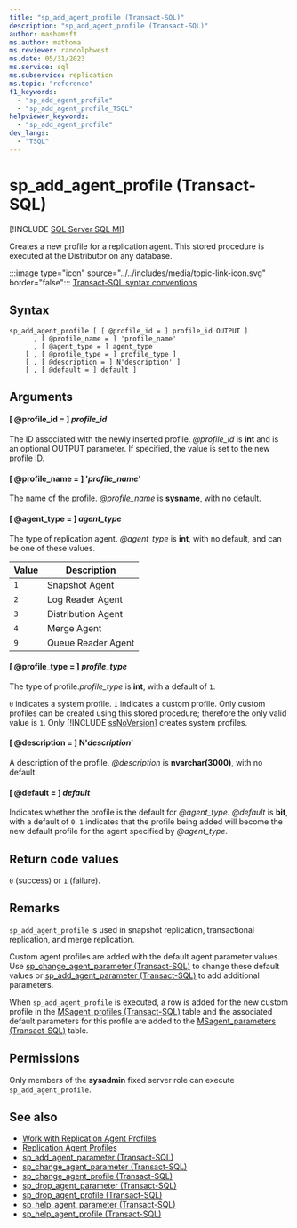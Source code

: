 ```yaml
---
title: "sp_add_agent_profile (Transact-SQL)"
description: "sp_add_agent_profile (Transact-SQL)"
author: mashamsft
ms.author: mathoma
ms.reviewer: randolphwest
ms.date: 05/31/2023
ms.service: sql
ms.subservice: replication
ms.topic: "reference"
f1_keywords:
  - "sp_add_agent_profile"
  - "sp_add_agent_profile_TSQL"
helpviewer_keywords:
  - "sp_add_agent_profile"
dev_langs:
  - "TSQL"
---
```

# sp_add_agent_profile (Transact-SQL)

[!INCLUDE [SQL Server SQL MI](../../includes/applies-to-version/sql-asdbmi.md)]

  Creates a new profile for a replication agent. This stored procedure is executed at the Distributor on any database.

:::image type="icon" source="../../includes/media/topic-link-icon.svg" border="false"::: [Transact-SQL syntax conventions](../../t-sql/language-elements/transact-sql-syntax-conventions-transact-sql.md)

## Syntax

```syntaxsql
sp_add_agent_profile [ [ @profile_id = ] profile_id OUTPUT ]
      , [ @profile_name = ] 'profile_name'
      , [ @agent_type = ] agent_type
    [ , [ @profile_type = ] profile_type ]
    [ , [ @description = ] N'description' ]
    [ , [ @default = ] default ]
```

## Arguments

#### [ @profile_id = ] *profile_id*

The ID associated with the newly inserted profile. *@profile_id* is **int** and is an optional OUTPUT parameter. If specified, the value is set to the new profile ID.

#### [ @profile_name = ] '*profile_name*'

The name of the profile. *@profile_name* is **sysname**, with no default.

#### [ @agent_type = ] *agent_type*

The type of replication agent. *@agent_type* is **int**, with no default, and can be one of these values.

| Value | Description |
| --- | --- |
| `1` | Snapshot Agent |
| `2` | Log Reader Agent |
| `3` | Distribution Agent |
| `4` | Merge Agent |
| `9` | Queue Reader Agent |

#### [ @profile_type = ] *profile_type*

The type of profile.*profile_type* is **int**, with a default of `1`.

`0` indicates a system profile. `1` indicates a custom profile. Only custom profiles can be created using this stored procedure; therefore the only valid value is `1`. Only [!INCLUDE [ssNoVersion](../../includes/ssnoversion-md.md)] creates system profiles.

#### [ @description = ] N'*description*'

A description of the profile. *@description* is **nvarchar(3000)**, with no default.

#### [ @default = ] *default*

Indicates whether the profile is the default for *@agent_type*. *@default* is **bit**, with a default of `0`. `1` indicates that the profile being added will become the new default profile for the agent specified by *@agent_type*.

## Return code values

`0` (success) or `1` (failure).

## Remarks

`sp_add_agent_profile` is used in snapshot replication, transactional replication, and merge replication.

Custom agent profiles are added with the default agent parameter values. Use [sp_change_agent_parameter (Transact-SQL)](sp-change-agent-parameter-transact-sql.md) to change these default values or [sp_add_agent_parameter (Transact-SQL)](sp-add-agent-parameter-transact-sql.md) to add additional parameters.

When `sp_add_agent_profile` is executed, a row is added for the new custom profile in the [MSagent_profiles (Transact-SQL)](../../relational-databases/system-tables/msagent-profiles-transact-sql.md) table and the associated default parameters for this profile are added to the [MSagent_parameters (Transact-SQL)](../../relational-databases/system-tables/msagent-parameters-transact-sql.md) table.

## Permissions

Only members of the **sysadmin** fixed server role can execute `sp_add_agent_profile`.

## See also

- [Work with Replication Agent Profiles](../../relational-databases/replication/agents/work-with-replication-agent-profiles.md)
- [Replication Agent Profiles](../../relational-databases/replication/agents/replication-agent-profiles.md)
- [sp_add_agent_parameter (Transact-SQL)](sp-add-agent-parameter-transact-sql.md)
- [sp_change_agent_parameter (Transact-SQL)](sp-change-agent-parameter-transact-sql.md)
- [sp_change_agent_profile (Transact-SQL)](sp-change-agent-profile-transact-sql.md)
- [sp_drop_agent_parameter (Transact-SQL)](sp-drop-agent-parameter-transact-sql.md)
- [sp_drop_agent_profile (Transact-SQL)](sp-drop-agent-profile-transact-sql.md)
- [sp_help_agent_parameter (Transact-SQL)](sp-help-agent-parameter-transact-sql.md)
- [sp_help_agent_profile (Transact-SQL)](sp-help-agent-profile-transact-sql.md)
